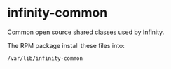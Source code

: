 infinity-common
===============

Common open source shared classes used by Infinity.

The RPM package install these files into:

    /var/lib/infinity-common

